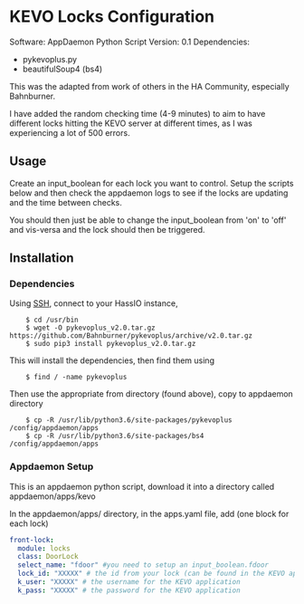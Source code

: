 # KEVO Locks Configuration

Software: AppDaemon Python Script
Version: 0.1
Dependencies: 
* pykevoplus.py
* beautifulSoup4 (bs4)

This was the adapted from work of others in the HA Community, especially Bahnburner. 

I have added the random checking time (4-9 minutes) to aim to have different locks hitting the KEVO server at different times, as I was experiencing a lot of 500 errors.

## Usage

Create an input_boolean for each lock you want to control. Setup the scripts below and then check the appdaemon logs to see if the locks are updating and the time between checks.

You should then just be able to change the input_boolean from 'on' to 'off' and vis-versa and the lock should then be triggered.

## Installation

### Dependencies

Using [SSH](https://github.com/hassio-addons/addon-ssh), connect to your HassIO instance,

```
    $ cd /usr/bin
    $ wget -O pykevoplus_v2.0.tar.gz https://github.com/Bahnburner/pykevoplus/archive/v2.0.tar.gz
    $ sudo pip3 install pykevoplus_v2.0.tar.gz
```

This will install the dependencies, then find them using
```
    $ find / -name pykevoplus
```

Then use the appropriate from directory (found above), copy to appdaemon directory
```
    $ cp -R /usr/lib/python3.6/site-packages/pykevoplus /config/appdaemon/apps
    $ cp -R /usr/lib/python3.6/site-packages/bs4 /config/appdaemon/apps
```

### Appdaemon Setup
This is an appdaemon python script, download it into a directory called appdaemon/apps/kevo

In the appdaemon/apps/ directory, in the apps.yaml file, add (one block for each lock) 

  ```yaml
  front-lock:
    module: locks
    class: DoorLock
    select_name: "fdoor" #you need to setup an input_boolean.fdoor
    lock_id: "XXXXX" # the id from your lock (can be found in the KEVO app on your phone)
    k_user: "XXXXX" # the username for the KEVO application
    k_pass: "XXXXX" # the password for the KEVO application
  ```



